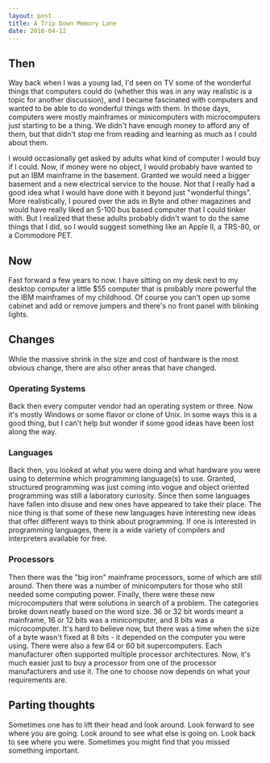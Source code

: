 ```yaml
---
layout: post
title: A Trip Down Memory Lane
date: 2016-04-12
---
```

## Then
Way back when I was a young lad, I'd seen on TV some of the wonderful things that computers
could do (whether this was in any way realistic is a topic for another discussion), and I
became fascinated with computers and wanted to be able to do wonderful things with them.
In those days, computers were mostly mainframes or minicomputers with microcomputers just
starting to be a thing.  We didn't have enough money to afford any of them, but that didn't
stop me from reading and learning as much as I could about them.

I would occasionally get asked by adults what kind of computer I would buy if I could.  Now,
if money were no object, I would probably have wanted to put an IBM mainframe in the basement.
Granted we would need a bigger basement and a new electrical service to the house.  Not that
I really had a good idea what I would have done with it beyond just "wonderful things".  More
realistically, I poured over the ads in Byte and other magazines and would have really
liked an S-100 bus based computer that I could tinker with.  But I realized that these
adults probably didn't want to do the same things that I did, so I would suggest something
like an Apple II, a TRS-80, or a Commodore PET.

## Now
Fast forward a few years to now.  I have sitting on my desk next to my desktop computer a
little $55 computer that is probably more powerful the the IBM mainframes of my childhood.
Of course you can't open up some cabinet and add or remove jumpers and there's no front
panel with blinking lights.

## Changes
While the massive shrink in the size and cost of hardware is the most obvious change, there
are also other areas that have changed.

### Operating Systems
Back then every computer vendor had an operating system or three.  Now it's mostly Windows
or some flavor or clone of Unix.  In some ways this is a good thing, but I can't help but
wonder if some good ideas have been lost along the way.

### Languages
Back then, you looked at what you were doing and what hardware you were using to determine
which programming language(s) to use.  Granted, structured programming was just coming into
vogue and object oriented programming was still a laboratory curiosity.  Since then some
languages have fallen into disuse and new ones have appeared to take their place.  The nice
thing is that some of these new languages have interesting new ideas that offer different
ways to think about programming.  If one is interested in programming languages, there is
a wide variety of compilers and interpreters available for free.

### Processors
Then there was the "big iron" mainframe processors, some of which are still around.  Then
there was a number of minicomputers for those who still needed some computing power.  Finally,
there were these new microcomputers that were solutions in search of a problem.  The
categories broke down neatly based on the word size.  36 or 32 bit words meant a mainframe,
16 or 12 bits was a minicomputer, and 8 bits was a microcomputer.  It's hard to believe now,
but there was a time when the size of a byte wasn't fixed at 8 bits - it depended on the
computer you were using.  There were also a few 64 or 60 bit supercomputers.  Each
manufacturer often supported multiple processor architectures.  Now, it's much easier just
to buy a processor from one of the processor manufacturers and use it.  The one to choose
now depends on what your requirements are.

## Parting thoughts
Sometimes one has to lift their head and look around.  Look forward to see where you are
going.  Look around to see what else is going on.  Look back to see where you were.  Sometimes
you might find that you missed something important.

